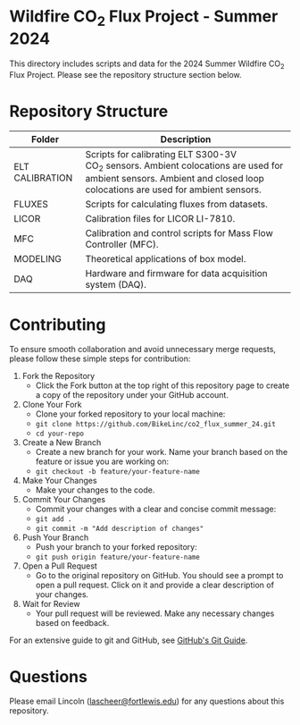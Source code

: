 # Wildfire CO<sub>2</sub> Flux Project - Summer 2024

This directory includes scripts and data for the 2024 Summer Wildfire CO<sub>2</sub> Flux Project. Please see the repository structure section below.

# Repository Structure

|Folder|Description|
|----|----|
|ELT CALIBRATION|Scripts for calibrating ELT S300-3V CO<sub>2</sub> sensors. Ambient colocations are used for ambient sensors. Ambient and closed loop colocations are used for ambient sensors.|
|FLUXES|Scripts for calculating fluxes from datasets.|
|LICOR|Calibration files for LICOR LI-7810.|
|MFC|Calibration and control scripts for Mass Flow Controller (MFC).|
|MODELING|Theoretical applications of box model.|
|DAQ|Hardware and firmware for data acquisition system (DAQ).|

# Contributing

To ensure smooth collaboration and avoid unnecessary merge requests, please follow these simple steps for contribution:

1) Fork the Repository
    - Click the Fork button at the top right of this repository page to create a copy of the repository under your GitHub account.
2) Clone Your Fork
    - Clone your forked repository to your local machine:
    - `git clone https://github.com/BikeLinc/co2_flux_summer_24.git`
    - `cd your-repo`
3) Create a New Branch
    - Create a new branch for your work. Name your branch based on the feature or issue you are working on:
    - `git checkout -b feature/your-feature-name`
4) Make Your Changes
    - Make your changes to the code.
5) Commit Your Changes
    - Commit your changes with a clear and concise commit message:
    - `git add .`
    - `git commit -m "Add description of changes"`
6) Push Your Branch
    - Push your branch to your forked repository:
    - `git push origin feature/your-feature-name`
7) Open a Pull Request
    - Go to the original repository on GitHub. You should see a prompt to open a pull request. Click on it and provide a clear description of your changes.
8) Wait for Review
    - Your pull request will be reviewed. Make any necessary changes based on feedback.

For an extensive guide to git and GitHub, see [GitHub's Git Guide](https://github.com/git-guides).


# Questions

Please email Lincoln (lascheer@fortlewis.edu) for any questions about this repository.
